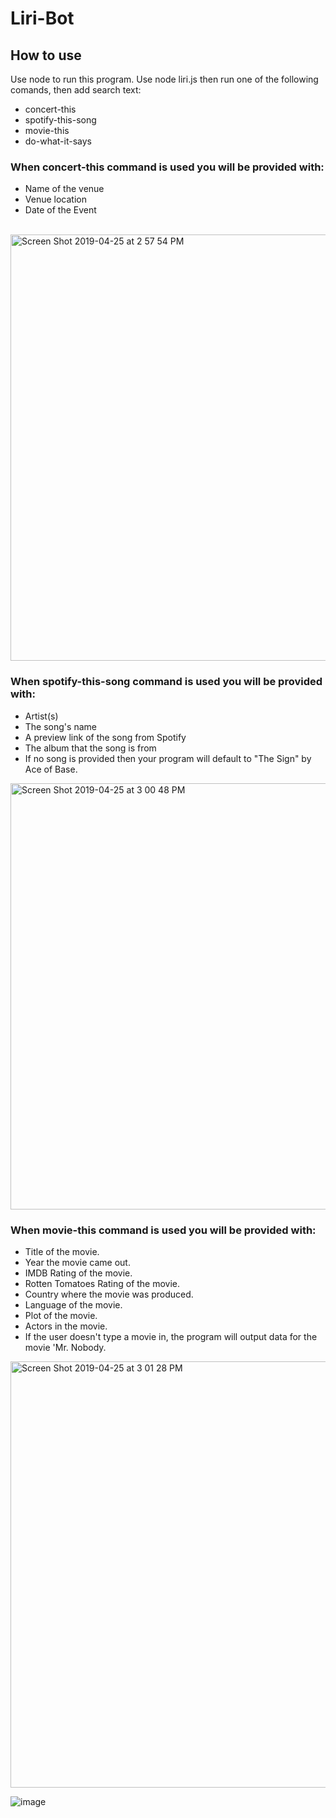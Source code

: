 # Liri-Bot

## How to use
Use node to run this program. Use node liri.js then run one of the following comands, then add search text:

* concert-this
* spotify-this-song
* movie-this
* do-what-it-says

### When concert-this command is used you will be provided with:
* Name of the venue
* Venue location
* Date of the Event

<br>

<img width="682" alt="Screen Shot 2019-04-25 at 2 57 54 PM" src="https://user-images.githubusercontent.com/48463632/56762108-0be27f00-676d-11e9-91f0-78a033641673.png">

### When spotify-this-song command is used you will be provided with:
* Artist(s)
* The song's name
* A preview link of the song from Spotify
* The album that the song is from
* If no song is provided then your program will default to "The Sign" by Ace of Base.

<img width="682" alt="Screen Shot 2019-04-25 at 3 00 48 PM" src="https://user-images.githubusercontent.com/48463632/56762197-4ba96680-676d-11e9-8c73-e4a6ac23fbf6.png">


### When movie-this command is used you will be provided with:
* Title of the movie.
* Year the movie came out.
* IMDB Rating of the movie.
* Rotten Tomatoes Rating of the movie.
* Country where the movie was produced.
* Language of the movie.
* Plot of the movie.
* Actors in the movie.
* If the user doesn't type a movie in, the program will output data for the movie 'Mr. Nobody.

<img width="682" alt="Screen Shot 2019-04-25 at 3 01 28 PM" src="https://user-images.githubusercontent.com/48463632/56762426-d0948000-676d-11e9-8d47-530fc266159c.png">


![image](https://user-images.githubusercontent.com/48463632/56764067-dc824100-6771-11e9-9785-d26f0eed9768.png)





